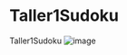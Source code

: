 # Taller1Sudoku
 Taller1Sudoku
![image](https://user-images.githubusercontent.com/37600243/141027378-949f893e-9d81-432b-8464-7e59cd849f85.png)
